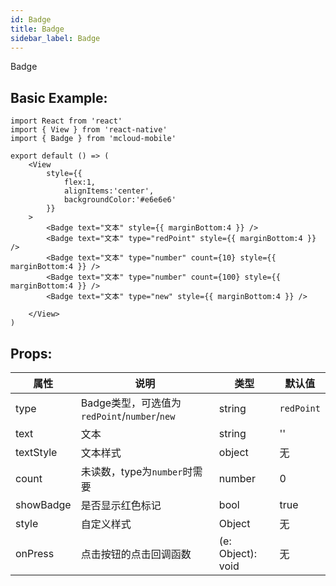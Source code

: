 ```yaml
---
id: Badge
title: Badge
sidebar_label: Badge
---
```


Badge

## Basic Example:

```SnackPlayer name=Badge-simple
import React from 'react'
import { View } from 'react-native'
import { Badge } from 'mcloud-mobile'

export default () => (
    <View
        style={{
            flex:1,
            alignItems:'center',
            backgroundColor:'#e6e6e6'
        }}
    >
        <Badge text="文本" style={{ marginBottom:4 }} />
        <Badge text="文本" type="redPoint" style={{ marginBottom:4 }} />
        <Badge text="文本" type="number" count={10} style={{ marginBottom:4 }} />
        <Badge text="文本" type="number" count={100} style={{ marginBottom:4 }} />
        <Badge text="文本" type="new" style={{ marginBottom:4 }} />

    </View>
)
```

## Props:

属性 | 说明 | 类型 | 默认值
----|-----|------|------
| type    | Badge类型，可选值为`redPoint`/`number`/`new` |   string   |   `redPoint`  |
| text   |   文本   |   string   |    ''  |
| textStyle   |   文本样式  |   object   |   无    |
| count   |   未读数，type为`number`时需要   |   number    |    0    |
| showBadge   |  是否显示红色标记   |   bool   |   true  |
| style    | 自定义样式 |   Object  | 无 |
| onPress    | 点击按钮的点击回调函数 | (e: Object): void |   无  |

